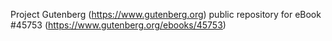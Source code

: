 Project Gutenberg (https://www.gutenberg.org) public repository for eBook #45753 (https://www.gutenberg.org/ebooks/45753)
